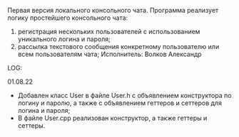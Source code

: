 Первая версия локального консольного чата. Программа реализует логику простейшего консольного чата: 
1. регистрация нескольких пользователей с использованием уникального логина и пароля;
2. рассылка текстового сообщения конкретному пользователю или всем пользователям чата;
Исполнитель: Волков Александр

LOG:

01.08.22

- Добавлен класс User в файле User.h с объявлением конструктора по логину и паролю, а также с объявлением геттеров и сеттеров для логина и пароля;
- В файле User.cpp реализован конструктор, а также геттеры и сеттеры.